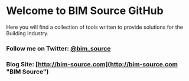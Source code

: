 # Welcome to BIM Source GitHub
 Here you will find a collection of tools written to provide solutions for the Building Industry. 

### Follow me on Twitter: [@bim_source](http://twitter.com/bim_source "http://twitter.com/bim_source")


### Blog Site: [http://bim-source.com](http://bim-source.com "BIM Source")
